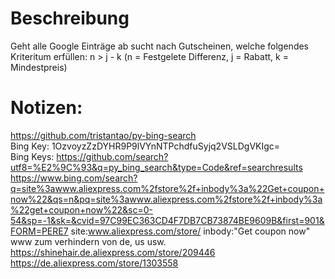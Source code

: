 # Beschreibung
Geht alle Google Einträge ab sucht nach Gutscheinen, welche folgendes Kriteritum erfüllen: n > j - k (n = Festgelete Differenz, j = Rabatt, k = Mindestpreis)

# Notizen:<br />
https://github.com/tristantao/py-bing-search<br />
Bing Key: 1OzvoyzZzDYHR9P9lVYnNTPchdfuSyjq2VSLDgVKIgc=<br />
Bing Keys: https://github.com/search?utf8=%E2%9C%93&q=py_bing_search&type=Code&ref=searchresults<br />
https://www.bing.com/search?q=site%3awww.aliexpress.com%2fstore%2f+inbody%3a%22Get+coupon+now%22&qs=n&pq=site%3awww.aliexpress.com%2fstore%2f+inbody%3a%22get+coupon+now%22&sc=0-54&sp=-1&sk=&cvid=97C99EC363CD4F7DB7CB73874BE9609B&first=901&FORM=PERE7
site:www.aliexpress.com/store/ inbody:"Get coupon now"<br />
www zum verhindern von de, us usw.<br />
https://shinehair.de.aliexpress.com/store/209446<br />
https://de.aliexpress.com/store/1303558<br />

